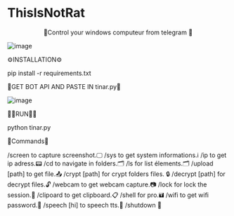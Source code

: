 # ThisIsNotRat
<p align="center">
👀Control your windows computeur from telegram 👀

![image](https://github.com/RealBey/ThisIsNotRat/assets/85953451/90393dd7-9980-46e4-b19e-050d906787a3)


⚙️INSTALLATION⚙️

pip install -r requirements.txt

🤖GET BOT API AND PASTE IN tinar.py🤖

![image](https://github.com/RealBey/ThisIsNotRat/assets/85953451/e05a6070-e841-45c1-9592-045263ac4499)


🏃🏼RUN🏃🏼

python tinar.py 

📣Commands📣

/screen to capture screenshot.🖵
/sys to get system informations.ℹ️
/ip to get ip adress.📟
/cd to navigate in folders.🗂️
/ls for list élements.🗂️
/upload [path] to get file.📤
/crypt [path] for crypt folders files. 🔒
/decrypt [path] for decrypt files.🔓
/webcam to get webcam capture.📷
/lock for lock the session.🔑
/clipoard to get clipboard.📋
/shell for pro.🖬
/wifi to get wifi password.📶
/speech [hi]  to speech tts.💬
/shutdown  🙅
